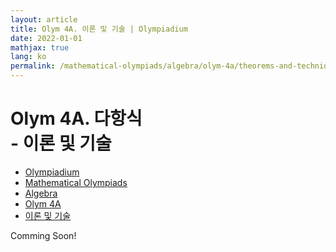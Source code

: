 ```yaml
---
layout: article
title: Olym 4A. 이론 및 기술 | Olympiadium
date: 2022-01-01
mathjax: true
lang: ko
permalink: /mathematical-olympiads/algebra/olym-4a/theorems-and-techniques/
---
```

# Olym 4A. 다항식 <br> <ssup> - 이론 및 기술</ssup>

<ul class="breadcrumb">
	<li><a href="{{ site.baseurl }}/">Olympiadium</a></li> 
	<li><a href="{{ site.baseurl }}/mathematical-olympiads/">Mathematical Olympiads</a></li> 
	<li><a href="{{ site.baseurl }}/mathematical-olympiads/algebra/">Algebra</a></li> 
	<li><a href="{{ site.baseurl }}/mathematical-olympiads/algebra/olym-4a/">Olym 4A</a></li> 
	<li><a href="{{ site.baseurl }}/mathematical-olympiads/algebra/olym-4a/theorems-and-techniques/">이론 및 기술</a></li>
</ul>

Comming Soon!
